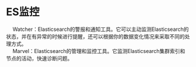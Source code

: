 


# ES监控  
<!-- 
你不得不关注的 Elasticsearch Top X 关键指标 
https://mp.weixin.qq.com/s/ns05CQF_wHysq4HXyMd2MQ
-->
&emsp; Watcher：Elasticsearch的警报和通知工具。它可以主动监测Elasticsearch的状态，并在有异常的时候进行提醒，还可以根据你的数据变化情况来采取不同的处理方式。  
&emsp; Marvel：Elasticsearch的管理和监控工具。它监测Elasticsearch集群索引和节点的活动，快速诊断问题。   
